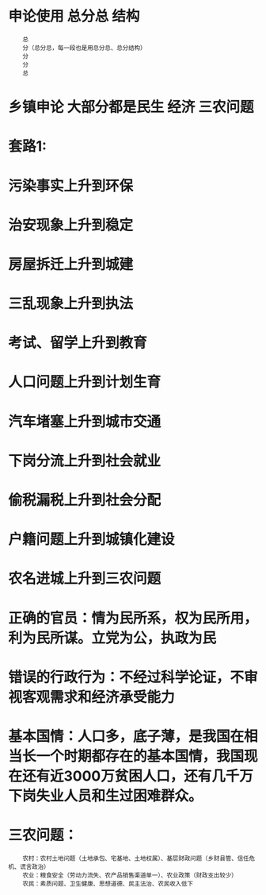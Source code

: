 
# 申论使用 总分总 结构
```$xslt
    总
    分（总分总，每一段也是用总分总、总分结构）
    分
    分
    总
```
#  乡镇申论  大部分都是民生 经济  三农问题

#  套路1:
#    污染事实上升到环保
#    治安现象上升到稳定
#    房屋拆迁上升到城建
#    三乱现象上升到执法
#    考试、留学上升到教育
#    人口问题上升到计划生育
#    汽车堵塞上升到城市交通
#    下岗分流上升到社会就业
#    偷税漏税上升到社会分配
#    户籍问题上升到城镇化建设
#    农名进城上升到三农问题
#
#   正确的官员：情为民所系，权为民所用，利为民所谋。立党为公，执政为民
#   错误的行政行为：不经过科学论证，不审视客观需求和经济承受能力
#   基本国情：人口多，底子薄，是我国在相当长一个时期都存在的基本国情，我国现在还有近3000万贫困人口，还有几千万下岗失业人员和生过困难群众。

#   三农问题：
        农村：农村土地问题（土地承包、宅基地、土地权属）、基层财政问题（乡财县管、信任危机、谎言政治）
        农业：粮食安全（劳动力流失、农产品销售渠道单一）、农业政策（财政支出较少）
        农民：素质问题、卫生健康、思想道德、民主法治、农民收入低下










































